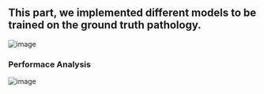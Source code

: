 ## This part, we implemented different models to be trained on the ground truth pathology.

![image](https://github.com/zihanzhao1999/CapstoneProject/assets/111836220/678f0f4a-1884-4cbb-8f78-0c638c90b642)

### Performace Analysis

![image](https://github.com/zihanzhao1999/CapstoneProject/assets/111836220/efb13572-0087-4bd2-ada3-bbaea03189e1)


